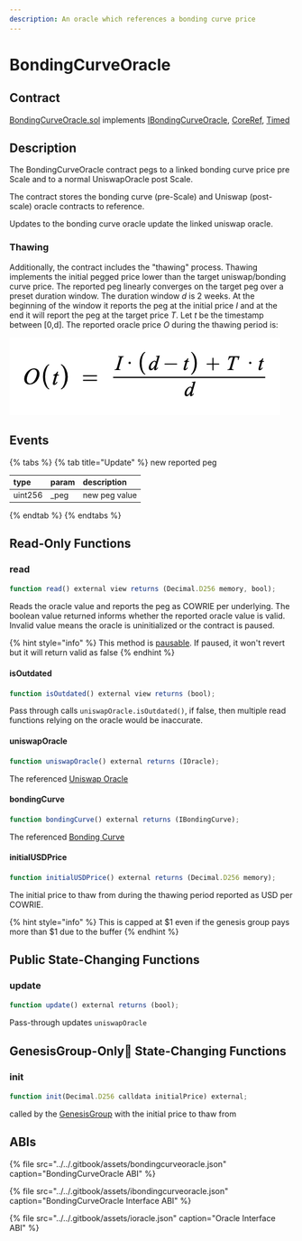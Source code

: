 ```yaml
---
description: An oracle which references a bonding curve price
---
```


# BondingCurveOracle

## Contract

[BondingCurveOracle.sol](https://github.com/cowrie-protocol/cowrie-protocol-core/blob/master/contracts/oracle/BondingCurveOracle.sol) implements [IBondingCurveOracle](https://github.com/cowrie-protocol/cowrie-protocol-core/blob/master/contracts/oracle/IBondingCurveOracle.sol), [CoreRef](https://github.com/cowrie-protocol/cowrie-protocol-core/blob/master/contracts/refs/CoreRef.sol), [Timed](https://github.com/cowrie-protocol/cowrie-protocol-core/blob/master/contracts/utils/Timed.sol)

## Description

The BondingCurveOracle contract pegs to a linked bonding curve price pre Scale and to a normal UniswapOracle post Scale.

The contract stores the bonding curve \(pre-Scale\) and Uniswap \(post-scale\) oracle contracts to reference.

Updates to the bonding curve oracle update the linked uniswap oracle.

### Thawing

Additionally, the contract includes the "thawing" process. Thawing implements the initial pegged price lower than the target uniswap/bonding curve price. The reported peg linearly converges on the target peg over a preset duration window. The duration window _d_ is 2 weeks. At the beginning of the window it reports the peg at the initial price _I_ and at the end it will report the peg at the target price _T_. Let _t_ be the timestamp between \[0,d\]. The reported oracle price _O_ during the thawing period is:

![](../../.gitbook/assets/screen-shot-2021-02-14-at-5.23.16-pm.png)

## Events

{% tabs %}
{% tab title="Update" %}
 new reported peg

| type | param | description |
| :--- | :--- | :--- |
| uint256 | \_peg | new peg value |
{% endtab %}
{% endtabs %}

## Read-Only Functions

### read

```javascript
function read() external view returns (Decimal.D256 memory, bool);
```

Reads the oracle value and reports the peg as COWRIE per underlying. The boolean value returned informs whether the reported oracle value is valid. Invalid value means the oracle is uninitialized or the contract is paused.

{% hint style="info" %}
This method is [pausable](../../governance/cowrie-guardian.md). If paused, it won't revert but it will return valid as false
{% endhint %}

#### isOutdated

```javascript
function isOutdated() external view returns (bool);
```

Pass through calls `uniswapOracle.isOutdated()`, if false, then multiple read functions relying on the oracle would be inaccurate.

#### uniswapOracle

```javascript
function uniswapOracle() external returns (IOracle);
```

The referenced [Uniswap Oracle](uniswaporacle.md)

#### bondingCurve

```javascript
function bondingCurve() external returns (IBondingCurve);
```

The referenced [Bonding Curve](../bondingcurve/)

#### initialUSDPrice

```javascript
function initialUSDPrice() external returns (Decimal.D256 memory);
```

The initial price to thaw from during the thawing period reported as USD per COWRIE.

{% hint style="info" %}
This is capped at $1 even if the genesis group pays more than $1 due to the buffer
{% endhint %}

## Public State-Changing Functions

### update

```javascript
function update() external returns (bool);
```

Pass-through updates `uniswapOracle`

## GenesisGroup-Only🚀 State-Changing Functions

### init

```javascript
function init(Decimal.D256 calldata initialPrice) external;
```

called by the [GenesisGroup](../genesis/genesisgroup.md) with the initial price to thaw from

## ABIs

{% file src="../../.gitbook/assets/bondingcurveoracle.json" caption="BondingCurveOracle ABI" %}

{% file src="../../.gitbook/assets/ibondingcurveoracle.json" caption="BondingCurveOracle Interface ABI" %}

{% file src="../../.gitbook/assets/ioracle.json" caption="Oracle Interface ABI" %}

